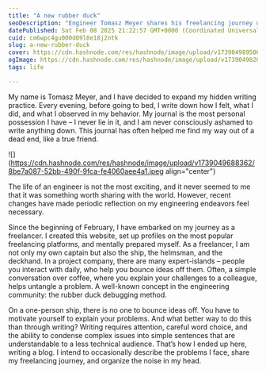 ```yaml
---
title: "A new rubber duck"
seoDescription: "Engineer Tomasz Meyer shares his freelancing journey using writing and the rubber duck debugging method for self-reflection and problem-solving"
datePublished: Sat Feb 08 2025 21:22:57 GMT+0000 (Coordinated Universal Time)
cuid: cm6wpc4gu000d09l8e18j2ntk
slug: a-new-rubber-duck
cover: https://cdn.hashnode.com/res/hashnode/image/upload/v1739049895067/b2651980-638f-451b-a177-5caa03640cbe.jpeg
ogImage: https://cdn.hashnode.com/res/hashnode/image/upload/v1739049820100/04b3bb7d-2ea7-432e-8c0c-839227d4b90e.jpeg
tags: life

---
```


My name is Tomasz Meyer, and I have decided to expand my hidden writing practice. Every evening, before going to bed, I write down how I felt, what I did, and what I observed in my behavior. My journal is the most personal possession I have – I never lie in it, and I am never consciously ashamed to write anything down. This journal has often helped me find my way out of a dead end, like a true friend.

![](https://cdn.hashnode.com/res/hashnode/image/upload/v1739049688362/8be7a087-52bb-490f-9fca-fe4060aee4a1.jpeg align="center")

The life of an engineer is not the most exciting, and it never seemed to me that it was something worth sharing with the world. However, recent changes have made periodic reflection on my engineering endeavors feel necessary.

Since the beginning of February, I have embarked on my journey as a freelancer. I created this website, set up profiles on the most popular freelancing platforms, and mentally prepared myself. As a freelancer, I am not only my own captain but also the ship, the helmsman, and the deckhand. In a project company, there are many expert-islands – people you interact with daily, who help you bounce ideas off them. Often, a simple conversation over coffee, where you explain your challenges to a colleague, helps untangle a problem. A well-known concept in the engineering community: the rubber duck debugging method.

On a one-person ship, there is no one to bounce ideas off. You have to motivate yourself to explain your problems. And what better way to do this than through writing? Writing requires attention, careful word choice, and the ability to condense complex issues into simple sentences that are understandable to a less technical audience. That’s how I ended up here, writing a blog. I intend to occasionally describe the problems I face, share my freelancing journey, and organize the noise in my head.